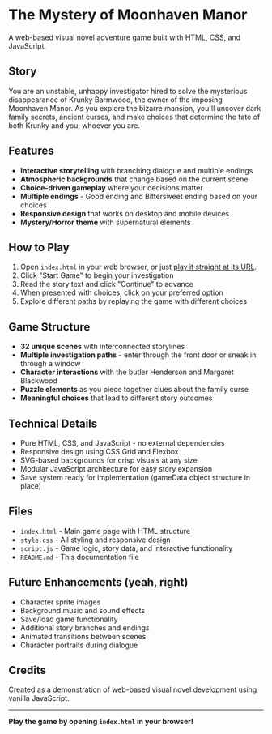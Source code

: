 # The Mystery of Moonhaven Manor

A web-based visual novel adventure game built with HTML, CSS, and JavaScript.

## Story

You are an unstable, unhappy investigator hired to solve the mysterious disappearance of Krunky Barmwood, the owner of the imposing Moonhaven Manor. As you explore the bizarre mansion, you'll uncover dark family secrets, ancient curses, and make choices that determine the fate of both Krunky and you, whoever you are.

## Features

- **Interactive storytelling** with branching dialogue and multiple endings
- **Atmospheric backgrounds** that change based on the current scene
- **Choice-driven gameplay** where your decisions matter
- **Multiple endings** - Good ending and Bittersweet ending based on your choices
- **Responsive design** that works on desktop and mobile devices
- **Mystery/Horror theme** with supernatural elements

## How to Play

1. Open `index.html` in your web browser, or just [play it straight at its URL](https://charleemg.github.io/moonhaven-manor-game).
2. Click "Start Game" to begin your investigation
3. Read the story text and click "Continue" to advance
4. When presented with choices, click on your preferred option
5. Explore different paths by replaying the game with different choices

## Game Structure

- **32 unique scenes** with interconnected storylines
- **Multiple investigation paths** - enter through the front door or sneak in through a window
- **Character interactions** with the butler Henderson and Margaret Blackwood
- **Puzzle elements** as you piece together clues about the family curse
- **Meaningful choices** that lead to different story outcomes

## Technical Details

- Pure HTML, CSS, and JavaScript - no external dependencies
- Responsive design using CSS Grid and Flexbox
- SVG-based backgrounds for crisp visuals at any size
- Modular JavaScript architecture for easy story expansion
- Save system ready for implementation (gameData object structure in place)

## Files

- `index.html` - Main game page with HTML structure
- `style.css` - All styling and responsive design
- `script.js` - Game logic, story data, and interactive functionality
- `README.md` - This documentation file


## Future Enhancements (yeah, right)

- Character sprite images
- Background music and sound effects
- Save/load game functionality
- Additional story branches and endings
- Animated transitions between scenes
- Character portraits during dialogue

## Credits

Created as a demonstration of web-based visual novel development using vanilla JavaScript.

---

**Play the game by opening `index.html` in your browser!**
